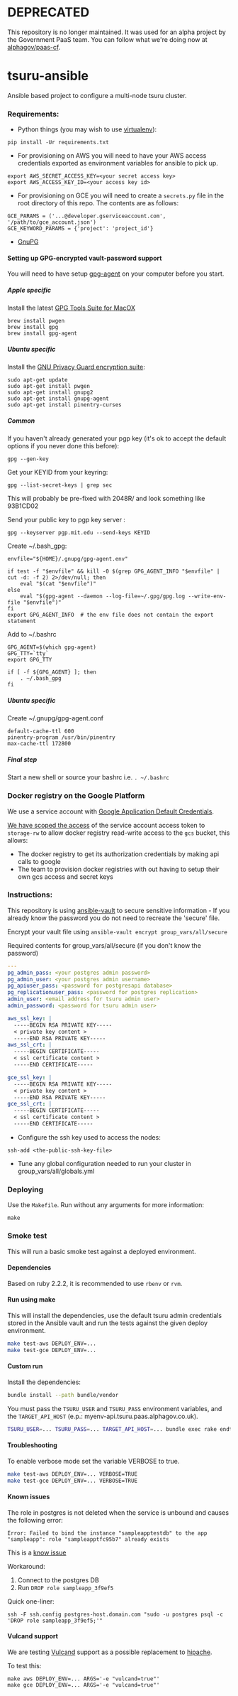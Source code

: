 # DEPRECATED

This repository is no longer maintained. It was used for an alpha project by
the Government PaaS team. You can follow what we're doing now at
[alphagov/paas-cf](https://github.com/alphagov/paas-cf).

# tsuru-ansible

Ansible based project to configure a multi-node tsuru cluster.

### Requirements:

* Python things (you may wish to use [virtualenv](https://virtualenv.pypa.io/en/latest/)):
```
pip install -Ur requirements.txt
```

* For provisioning on AWS you will need to have your AWS access credentials exported as environment variables for ansible to pick up.
```
export AWS_SECRET_ACCESS_KEY=<your secret access key>
export AWS_ACCESS_KEY_ID=<your access key id>
```

* For provisioning on GCE you will need to create a `secrets.py` file in the
root directory of this repo. The contents are as follows:
```
GCE_PARAMS = ('...@developer.gserviceaccount.com', '/path/to/gce_account.json')
GCE_KEYWORD_PARAMS = {'project': 'project_id'}
```


* [GnuPG](#setting-up-gpg-encrypted-vault-password-support)

#### Setting up GPG-encrypted vault-password support

You will need to have setup [gpg-agent](https://www.gnupg.org/) on your computer before you start.

##### Apple specific

Install the latest [GPG Tools Suite for MacOX](https://gpgtools.org/)

```
brew install pwgen
brew install gpg
brew install gpg-agent
```

##### Ubuntu specific

Install the [GNU Privacy Guard encryption suite](https://www.gnupg.org/):

```
sudo apt-get update
sudo apt-get install pwgen
sudo apt-get install gnupg2
sudo apt-get install gnupg-agent
sudo apt-get install pinentry-curses
```

##### Common

If you haven't already generated your pgp key (it's ok to accept the default options if you never done this before):

```
gpg --gen-key
```

Get your KEYID from your keyring:

```
gpg --list-secret-keys | grep sec
```

This will probably be pre-fixed with 2048R/ and look something like 93B1CD02

Send your public key to pgp key server :

```
gpg --keyserver pgp.mit.edu --send-keys KEYID
```


Create ~/.bash_gpg:

```
envfile="${HOME}/.gnupg/gpg-agent.env"

if test -f "$envfile" && kill -0 $(grep GPG_AGENT_INFO "$envfile" | cut -d: -f 2) 2>/dev/null; then
    eval "$(cat "$envfile")"
else
    eval "$(gpg-agent --daemon --log-file=~/.gpg/gpg.log --write-env-file "$envfile")"
fi
export GPG_AGENT_INFO  # the env file does not contain the export statement
```

Add to ~/.bashrc

```
GPG_AGENT=$(which gpg-agent)
GPG_TTY=`tty`
export GPG_TTY

if [ -f ${GPG_AGENT} ]; then
    . ~/.bash_gpg
fi
```

##### Ubuntu specific

Create ~/.gnupg/gpg-agent.conf

```
default-cache-ttl 600
pinentry-program /usr/bin/pinentry
max-cache-ttl 172800
```

##### Final step

Start a new shell or source your bashrc i.e. `. ~/.bashrc`

### Docker registry on the Google Platform

We use a service account with [Google Application Default Credentials](https://developers.google.com/identity/protocols/application-default-credentials).

[We have scoped the access](https://github.com/alphagov/tsuru-terraform/pull/62) of the service account access token to `storage-rw` to allow docker registry read-write access to the `gcs` bucket, this allows:

* The docker registry to get its authorization credentials by making api calls to google
* The team to provision docker registries with out having to setup their own gcs access and secret keys

### Instructions:

This repository is using [ansible-vault](https://docs.ansible.com/playbooks_vault.html) to secure sensitive information - If you already know the password you do not need to recreate the 'secure' file.

Encrypt your vault file using `ansible-vault encrypt group_vars/all/secure`

Required contents for group_vars/all/secure (if you don't know the password)

```yaml
---
pg_admin_pass: <your postgres admin password>
pg_admin_user: <your postgres admin username>
pg_apiuser_pass: <password for postgresapi database>
pg_replicationuser_pass: <password for postgres replication>
admin_user: <email address for tsuru admin user>
admin_password: <password for tsuru admin user>

aws_ssl_key: |
  -----BEGIN RSA PRIVATE KEY-----
  < private key content >
  -----END RSA PRIVATE KEY-----
aws_ssl_crt: |
  -----BEGIN CERTIFICATE-----
  < ssl certificate content >
  -----END CERTIFICATE-----

gce_ssl_key: |
  -----BEGIN RSA PRIVATE KEY-----
  < private key content >
  -----END RSA PRIVATE KEY-----
gce_ssl_crt: |
  -----BEGIN CERTIFICATE-----
  < ssl certificate content >
  -----END CERTIFICATE-----
```

* Configure the ssh key used to access the nodes:
```{r, engine='bash'}
ssh-add <the-public-ssh-key-file>
```
* Tune any global configuration needed to run your cluster in group_vars/all/globals.yml

### Deploying

Use the `Makefile`. Run without any arguments for more information:
```
make
```

### Smoke test

This will run a basic smoke test against a deployed environment.

#### Dependencies

Based on ruby 2.2.2, it is recommended to use `rbenv` or `rvm`.

#### Run using make

This will install the dependencies, use the default tsuru admin credentials
stored in the Ansible vault and run the tests against the given deploy
environment.

```bash
make test-aws DEPLOY_ENV=...
make test-gce DEPLOY_ENV=...
```

#### Custom run

Install the dependencies:

```bash
bundle install --path bundle/vendor
```

You must pass the `TSURU_USER` and `TSURU_PASS` environment variables, and
the `TARGET_API_HOST` (e.p.: myenv-api.tsuru.paas.alphagov.co.uk).

```bash
TSURU_USER=... TSURU_PASS=... TARGET_API_HOST=... bundle exec rake endtoend:all
```

#### Troubleshooting

To enable verbose mode set the variable VERBOSE to true.
```bash
make test-aws DEPLOY_ENV=... VERBOSE=TRUE
make test-gce DEPLOY_ENV=... VERBOSE=TRUE
```

#### Known issues

The role in postgres is not deleted when the service is unbound and causes the following error:
```
Error: Failed to bind the instance "sampleapptestdb" to the app "sampleapp": role "sampleapptfc95b7" already exists
```

This is a [know issue](https://github.com/tsuru/postgres-api/issues/1)

Workaround:

 1. Connect to the postgres DB
 2. Run `DROP role sampleapp_3f9ef5`

Quick one-liner:

```
ssh -F ssh.config postgres-host.domain.com "sudo -u postgres psql -c 'DROP role sampleapp_3f9ef5;'"
```

#### Vulcand support

We are testing [Vulcand](https://vulcand.io/) support as a possible replacement to [hipache](https://github.com/hipache/hipache).

To test this:

```
make aws DEPLOY_ENV=... ARGS='-e "vulcand=true"'
make gce DEPLOY_ENV=... ARGS='-e "vulcand=true"'
```
